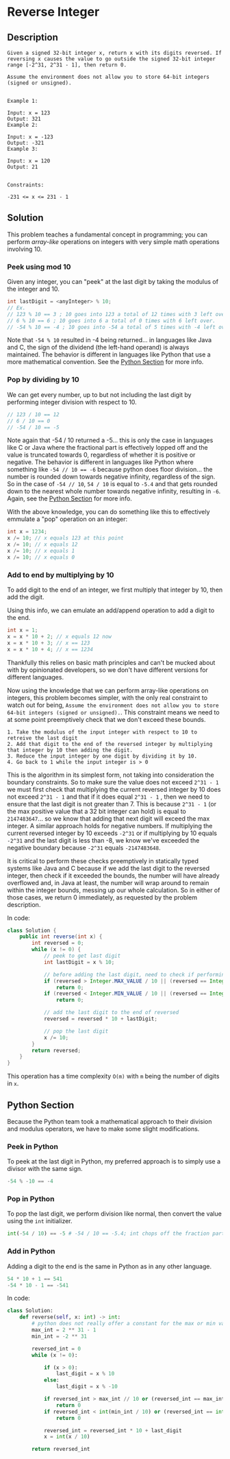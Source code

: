 # Reverse Integer

## Description

```
Given a signed 32-bit integer x, return x with its digits reversed. If reversing x causes the value to go outside the signed 32-bit integer range [-2^31, 2^31 - 1], then return 0.

Assume the environment does not allow you to store 64-bit integers (signed or unsigned).


Example 1:

Input: x = 123
Output: 321
Example 2:

Input: x = -123
Output: -321
Example 3:

Input: x = 120
Output: 21


Constraints:

-231 <= x <= 231 - 1
```

## Solution

<!-- start -->

This problem teaches a fundamental concept in programming; you can perform _array-like_ operations on integers
with very simple math operations involving 10.

### Peek using mod 10

Given any integer, you can "peek" at the last digit by taking the modulus of the integer and 10.

```java
int lastDigit = <anyInteger> % 10;
// Ex.
// 123 % 10 == 3 ; 10 goes into 123 a total of 12 times with 3 left over.
// 6 % 10 == 6 ; 10 goes into 6 a total of 0 times with 6 left over.
// -54 % 10 == -4 ; 10 goes into -54 a total of 5 times with -4 left over
```

Note that `-54 % 10` resulted in -4 being returned... in languages like Java and C, the sign of the dividend (the left-hand operand) is always maintained. The behavior is different in languages like Python that use a more mathematical convention. See the [Python Section](#python-section) for more info.

### Pop by dividing by 10

We can get every number, up to but not including the last digit by performing integer division with respect to 10.

```java
// 123 / 10 == 12
// 6 / 10 == 0
// -54 / 10 == -5
```

Note again that -54 / 10 returned a -5... this is only the case in languages like C or Java where the fractional part is effectively lopped off and the value is truncated towards 0, regardless of whether it is positive or negative.
The behavior is different in languages like Python where something like `-54 // 10 == -6` because python does floor division... the number is rounded down towards negative infinity, regardless of the sign.
So in the case of `-54 // 10`, `54 / 10` is equal to `-5.4` and that gets rounded down to the nearest whole
number towards negative infinity, resulting in `-6`. Again, see the [Python Section](#python-section) for more info.

With the above knowledge, you can do something like this to effectively emmulate a "pop" operation on an integer:

```java
int x = 1234;
x /= 10; // x equals 123 at this point
x /= 10; // x equals 12
x /= 10; // x equals 1
x /= 10; // x equals 0
```

### Add to end by multiplying by 10

To add digit to the end of an integer, we first multiply that integer by 10, then add the digit.

Using this info, we can emulate an add/append operation to add a digit to the end.

```java
int x = 1;
x = x * 10 + 2; // x equals 12 now
x = x * 10 + 3; // x == 123
x = x * 10 + 4; // x == 1234
```

Thankfully this relies on basic math principles and can't be mucked about with by opinionated developers,
so we don't have different versions for different languages.

Now using the knowledge that we can perform array-like operations on integers, this problem becomes simpler, with
the only real constraint to watch out for being, `Assume the environment does not allow you to store 64-bit integers (signed or unsigned).`.
This constraint means we need to at some point preemptively check that we don't exceed these bounds.

```
1. Take the modulus of the input integer with respect to 10 to retreive the last digit
2. Add that digit to the end of the reversed integer by multiplying that integer by 10 then adding the digit.
3. Reduce the input integer by one digit by dividing it by 10.
4. Go back to 1 while the input integer is > 0
```

This is the algorithm in its simplest form, not taking into consideration the boundary constraints. So to make sure the value does not exceed
`2^31 - 1` we must first check that multiplying the current reversed integer by 10 does not exceed `2^31 - 1` and that if it does equal `2^31 - 1`
, then we need to ensure that the last digit is not greater than 7. This is because `2^31 - 1` (or the max positive value that a 32 bit integer can hold) is equal to `2147483647`... so we know that adding that next digit will exceed the max integer. A similar approach holds for negative numbers.
If multiplying the current reversed integer by 10 exceeds `-2^31` or if multiplying by 10 equals `-2^31` and the last digit is less than -8, we know we've exceeded the negative boundary because `-2^31` equals `-2147483648`.

It is critical to perform these checks preemptively in statically typed systems like Java and C because if we add the last digit to the reversed integer, then check if it exceeded the bounds, the number will have already overflowed and, in Java at least, the number will wrap
around to remain within the integer bounds, messing up our whole calculation. So in either of those cases, we return 0 immediately, as requested by
the problem description.

In code:

```java
class Solution {
    public int reverse(int x) {
        int reversed = 0;
        while (x != 0) {
            // peek to get last digit
            int lastDigit = x % 10;

            // before adding the last digit, need to check if performing the operation will exceed the bounds at any point
            if (reversed > Integer.MAX_VALUE / 10 || (reversed == Integer.MAX_VALUE / 10 && lastDigit > 7))
                return 0;
            if (reversed < Integer.MIN_VALUE / 10 || (reversed == Integer.MAX_VALUE / 10 && lastDigit < -8))
                return 0;

            // add the last digit to the end of reversed
            reversed = reversed * 10 + lastDigit;

            // pop the last digit
            x /= 10;
        }
        return reversed;
    }
}
```

This operation has a time complexity `O(m)` with `m` being the number of digits in `x`.

## Python Section

Because the Python team took a mathematical approach to their division and modulus operators, we have to make some slight modifications.

### Peek in Python

To peek at the last digit in Python, my preferred approach is to simply use a divisor with the same sign.

```python
-54 % -10 == -4
```

### Pop in Python

To pop the last digit, we perform division like normal, then convert the value using the `int` initializer.

```python
int(-54 / 10) == -5 # -54 / 10 == -5.4; int chops off the fraction part
```

### Add in Python

Adding a digit to the end is the same in Python as in any other language.

```python
54 * 10 + 1 == 541
-54 * 10 - 1 == -541
```

In code:

```python
class Solution:
    def reverse(self, x: int) -> int:
        # python does not really offer a constant for the max or min value of a traditional 32 bit integer like Java does
        max_int = 2 ** 31 - 1
        min_int = -2 ** 31

        reversed_int = 0
        while (x != 0):

            if (x > 0):
                last_digit = x % 10
            else:
                last_digit = x % -10

            if reversed_int > max_int // 10 or (reversed_int == max_int // 10 and last_digit > 7):
                return 0
            if reversed_int < int(min_int / 10) or (reversed_int == int(min_int / 10) and last_digit < -8):
                return 0

            reversed_int = reversed_int * 10 + last_digit
            x = int(x / 10)

        return reversed_int
```
